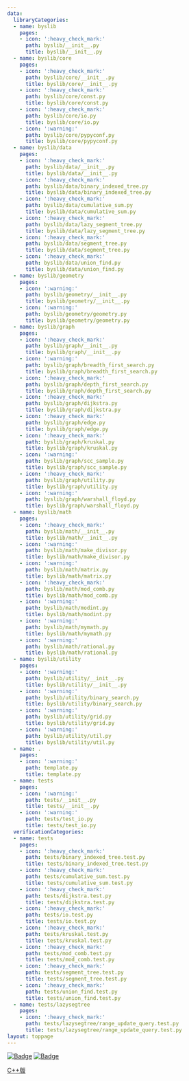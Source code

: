 ```yaml
---
data:
  libraryCategories:
  - name: byslib
    pages:
    - icon: ':heavy_check_mark:'
      path: byslib/__init__.py
      title: byslib/__init__.py
  - name: byslib/core
    pages:
    - icon: ':heavy_check_mark:'
      path: byslib/core/__init__.py
      title: byslib/core/__init__.py
    - icon: ':heavy_check_mark:'
      path: byslib/core/const.py
      title: byslib/core/const.py
    - icon: ':heavy_check_mark:'
      path: byslib/core/io.py
      title: byslib/core/io.py
    - icon: ':warning:'
      path: byslib/core/pypyconf.py
      title: byslib/core/pypyconf.py
  - name: byslib/data
    pages:
    - icon: ':heavy_check_mark:'
      path: byslib/data/__init__.py
      title: byslib/data/__init__.py
    - icon: ':heavy_check_mark:'
      path: byslib/data/binary_indexed_tree.py
      title: byslib/data/binary_indexed_tree.py
    - icon: ':heavy_check_mark:'
      path: byslib/data/cumulative_sum.py
      title: byslib/data/cumulative_sum.py
    - icon: ':heavy_check_mark:'
      path: byslib/data/lazy_segment_tree.py
      title: byslib/data/lazy_segment_tree.py
    - icon: ':heavy_check_mark:'
      path: byslib/data/segment_tree.py
      title: byslib/data/segment_tree.py
    - icon: ':heavy_check_mark:'
      path: byslib/data/union_find.py
      title: byslib/data/union_find.py
  - name: byslib/geometry
    pages:
    - icon: ':warning:'
      path: byslib/geometry/__init__.py
      title: byslib/geometry/__init__.py
    - icon: ':warning:'
      path: byslib/geometry/geometry.py
      title: byslib/geometry/geometry.py
  - name: byslib/graph
    pages:
    - icon: ':heavy_check_mark:'
      path: byslib/graph/__init__.py
      title: byslib/graph/__init__.py
    - icon: ':warning:'
      path: byslib/graph/breadth_first_search.py
      title: byslib/graph/breadth_first_search.py
    - icon: ':heavy_check_mark:'
      path: byslib/graph/depth_first_search.py
      title: byslib/graph/depth_first_search.py
    - icon: ':heavy_check_mark:'
      path: byslib/graph/dijkstra.py
      title: byslib/graph/dijkstra.py
    - icon: ':heavy_check_mark:'
      path: byslib/graph/edge.py
      title: byslib/graph/edge.py
    - icon: ':heavy_check_mark:'
      path: byslib/graph/kruskal.py
      title: byslib/graph/kruskal.py
    - icon: ':warning:'
      path: byslib/graph/scc_sample.py
      title: byslib/graph/scc_sample.py
    - icon: ':heavy_check_mark:'
      path: byslib/graph/utility.py
      title: byslib/graph/utility.py
    - icon: ':warning:'
      path: byslib/graph/warshall_floyd.py
      title: byslib/graph/warshall_floyd.py
  - name: byslib/math
    pages:
    - icon: ':heavy_check_mark:'
      path: byslib/math/__init__.py
      title: byslib/math/__init__.py
    - icon: ':warning:'
      path: byslib/math/make_divisor.py
      title: byslib/math/make_divisor.py
    - icon: ':warning:'
      path: byslib/math/matrix.py
      title: byslib/math/matrix.py
    - icon: ':heavy_check_mark:'
      path: byslib/math/mod_comb.py
      title: byslib/math/mod_comb.py
    - icon: ':warning:'
      path: byslib/math/modint.py
      title: byslib/math/modint.py
    - icon: ':warning:'
      path: byslib/math/mymath.py
      title: byslib/math/mymath.py
    - icon: ':warning:'
      path: byslib/math/rational.py
      title: byslib/math/rational.py
  - name: byslib/utility
    pages:
    - icon: ':warning:'
      path: byslib/utility/__init__.py
      title: byslib/utility/__init__.py
    - icon: ':warning:'
      path: byslib/utility/binary_search.py
      title: byslib/utility/binary_search.py
    - icon: ':warning:'
      path: byslib/utility/grid.py
      title: byslib/utility/grid.py
    - icon: ':warning:'
      path: byslib/utility/util.py
      title: byslib/utility/util.py
  - name: .
    pages:
    - icon: ':warning:'
      path: template.py
      title: template.py
  - name: tests
    pages:
    - icon: ':warning:'
      path: tests/__init__.py
      title: tests/__init__.py
    - icon: ':warning:'
      path: tests/test_io.py
      title: tests/test_io.py
  verificationCategories:
  - name: tests
    pages:
    - icon: ':heavy_check_mark:'
      path: tests/binary_indexed_tree.test.py
      title: tests/binary_indexed_tree.test.py
    - icon: ':heavy_check_mark:'
      path: tests/cumulative_sum.test.py
      title: tests/cumulative_sum.test.py
    - icon: ':heavy_check_mark:'
      path: tests/dijkstra.test.py
      title: tests/dijkstra.test.py
    - icon: ':heavy_check_mark:'
      path: tests/io.test.py
      title: tests/io.test.py
    - icon: ':heavy_check_mark:'
      path: tests/kruskal.test.py
      title: tests/kruskal.test.py
    - icon: ':heavy_check_mark:'
      path: tests/mod_comb.test.py
      title: tests/mod_comb.test.py
    - icon: ':heavy_check_mark:'
      path: tests/segment_tree.test.py
      title: tests/segment_tree.test.py
    - icon: ':heavy_check_mark:'
      path: tests/union_find.test.py
      title: tests/union_find.test.py
  - name: tests/lazysegtree
    pages:
    - icon: ':heavy_check_mark:'
      path: tests/lazysegtree/range_update_query.test.py
      title: tests/lazysegtree/range_update_query.test.py
layout: toppage
---
```

[![Badge](https://cp-logo.vercel.app/atcoder/bayashi_cl)](https://atcoder.jp/users/bayashi_cl)
[![Badge](https://cp-logo.vercel.app/codeforces/bayashi_cl)](https://codeforces.com/profile/bayashi_cl)

[C++版](https://bayashi-cl.github.io/byslib/)
